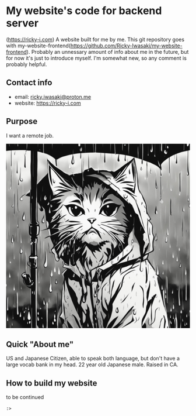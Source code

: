 # My website's code for backend server

(https://ricky-i.com) A website built for me by me. This git repository goes with my-website-frontend(https://github.com/Ricky-Iwasaki/my-website-frontend). Probably an unnessary amount of info about me in the future, but for now it's just to introduce myself. I'm somewhat new, so any comment is probably helpful.

## Contact info

- email: ricky.iwasaki@proton.me
- website: https://ricky-i.com

## Purpose

I want a remote job.

![cat_in_rain](images/cat_in_rain.jpeg)

## Quick "About me"

US and Japanese Citizen, able to speak both language, but don't have a large vocab bank in my head.
22 year old Japanese male. Raised in CA.

## How to build my website

to be continued

```
:>
```
